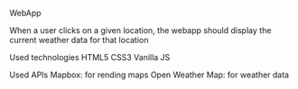 WebApp

When a user clicks on a given location, the webapp should display the current weather data for that location

Used technologies
    HTML5
    CSS3
    Vanilla JS

Used APIs
    Mapbox: for rending maps
    Open Weather Map: for weather data

